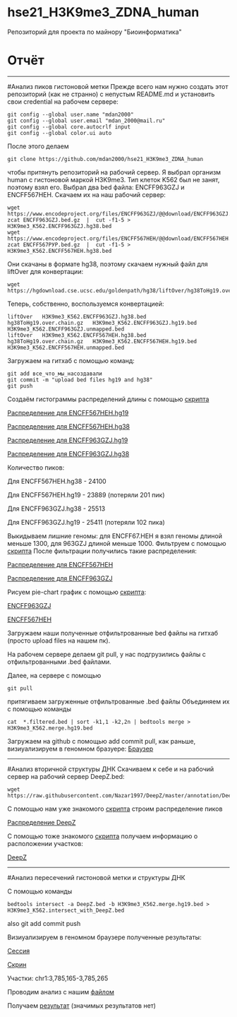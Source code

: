 # hse21_H3K9me3_ZDNA_human
Репозиторий для проекта по майнору "Биоинформатика"

# Отчёт
---
#Анализ пиков гистоновой метки
Прежде всего нам нужно создать этот репозиторий (как не странно) с непустым README.md и установить свои credential на рабочем сервере:
```
git config --global user.name "mdan2000"
git config --global user.email "mdan_2000@mail.ru"
git config --global core.autocrlf input
git config --global color.ui auto
```
После этого делаем 
```
git clone https://github.com/mdan2000/hse21_H3K9me3_ZDNA_human
```
чтобы притянуть репозиторий на рабочий сервер.
Я выбрал организм human с гистоновой маркой H3K9me3. Тип клеток K562 был не занят, поэтому взял его. Выбрал два bed файла: ENCFF963GZJ и ENCFF567HEH. Скачаем их на наш рабочий сервер:
```
wget https://www.encodeproject.org/files/ENCFF963GZJ/@@download/ENCFF963GZJ.bed.gz
zcat ENCFF963GZJ.bed.gz  |  cut -f1-5 > H3K9me3_K562.ENCFF963GZJ.hg38.bed
wget https://www.encodeproject.org/files/ENCFF567HEH/@@download/ENCFF567HEH.bed.gz
zcat ENCFF567РУР.bed.gz  |  cut -f1-5 > H3K9me3_K562.ENCFF567HEH.hg38.bed
```
Они скачаны в формате hg38, поэтому скачаем нужный файл для liftOver для конвертации:
```
wget https://hgdownload.cse.ucsc.edu/goldenpath/hg38/liftOver/hg38ToHg19.over.chain.gz
```
Теперь, собственно, воспользуемся конвертацией:
```
liftOver   H3K9me3_K562.ENCFF963GZJ.hg38.bed   hg38ToHg19.over.chain.gz   H3K9me3_K562.ENCFF963GZJ.hg19.bed   H3K9me3_K562.ENCFF963GZJ.unmapped.bed
liftOver   H3K9me3_K562.ENCFF567HEH.hg38.bed   hg38ToHg19.over.chain.gz   H3K9me3_K562.ENCFF567HEH.hg19.bed   H3K9me3_K562.ENCFF567HEH.unmapped.bed
```

Загружаем на гитхаб с помощью команд:
```
git add все_что_мы_насоздавали
git commit -m "upload bed files hg19 and hg38"
git push
```

Создаём гистограммы распределений длины с помощью [скрипта](src/len_list.r)

[Распределение для ENCFF567HEH.hg19](results/len_hist.H3K9me3_K562.ENCFF567HEH.hg19.pdf)

[Распределение для ENCFF567HEH.hg38](results/len_hist.H3K9me3_K562.ENCFF567HEH.hg38.pdf)

[Распределение для ENCFF963GZJ.hg19](results/len_hist.H3K9me3_K562.ENCFF963GZJ.hg19.pdf)

[Распределение для ENCFF963GZJ.hg38](results/len_hist.H3K9me3_K562.ENCFF963GZJ.hg38.pdf)

Количество пиков:

Для ENCFF567HEH.hg38 - 24100

Для ENCFF567HEH.hg19 - 23889 (потеряли 201 пик)

Для ENCFF963GZJ.hg38 - 25513

Для ENCFF963GZJ.hg19 - 25411 (потеряли 102 пика)

Выкидываем лишние геномы: для ENCFF67.HEH я взял геномы длиной меньше 1300, для 963GZJ длиной меньше 1000. Фильтруем с помощью [скрипта](src/filter_peaks.r)
После фильтрации получились такие распределения:

[Распределение для ENCFF567HEH](results/filter_peaks.H3K9me3_K562.ENCFF567HEH.hg19.filtered.hist.pdf)

[Распределение для ENCFF963GZJ](results/filter_peaks.H3K9me3_K562.ENCFF963GZJ.hg19.filtered.hist.pdf)

Рисуем pie-chart график с помощью [скрипта](src/chep_seeker.r):

[ENCFF963GZJ](results/chip_seeker.H3K9me3_K562.ENCFF963GZJ.hg19.filtered.plotAnnoPie.png)

[ENCFF567HEH](results/chip_seeker.H3K9me3_K562.ENCFF567HEH.hg19.filtered.plotAnnoPie.png)

Загружаем наши полученные отфильтрованные bed файлы на гитхаб (просто upload files на нашем пк).

На рабочем сервере делаем git pull, у нас подгрузились файлы с отфильтрованными .bed файлами.

Далее, на сервере с помощью
```
git pull
```
притягиваем загруженные отфильтрованные .bed файлы
Объединяем их с помощью команды
```
cat  *.filtered.bed | sort -k1,1 -k2,2n | bedtools merge > H3K9me3_K562.merge.hg19.bed
```
Загружаем на github с помощью add commit pull, как раньше, визиуализируем в геномном бразуере:
[Браузер](results/ucsc1.PNG)

---
#Анализ вторичной структуры ДНК
Скачиваем к себе и на рабочий сервер на рабочий сервер DeepZ.bed:
```
wget https://raw.githubusercontent.com/Nazar1997/DeepZ/master/annotation/DeepZ.bed
```
С помощью нам уже знакомого [скрипта](src/len_hist.r) строим распределение пиков

[Распределение DeepZ](results/len_hist.DeepZ.pdf)

С помощью тоже знакомого [скрипта](src/chep_seeker.r) получаем информацию о расположении участков:

[DeepZ](results/chip_seeker.DeepZ.plotAnnoPie.png)

---

#Анализ пересечений гистоновой метки и структуры ДНК

С помощью команды 
```
bedtools intersect -a DeepZ.bed -b H3K9me3_K562.merge.hg19.bed > H3K9me3_K562.intersect_with_DeepZ.bed
```
also git add commit push

Визиуализируем в геномном браузере полученные результаты:

[Сессия](results/my_session)

[Скрин](results/ucsc2.PNG)

Участки: chr1:3,785,165-3,785,265

Проводим анализ с нашим [файлом](data/H3K4me3_A549.intersect_with_DeepZ.genes_uniq.txt)

Получаем [результат](results.PNG) (значимых результатов нет)
